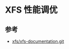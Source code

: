 # XFS 性能调优

## 参考

* [xfs/xfs-documentation.git](https://git.kernel.org/pub/scm/fs/xfs/xfs-documentation.git/)